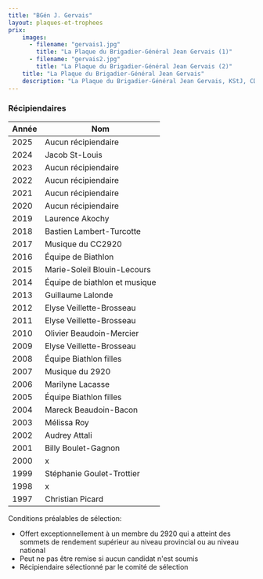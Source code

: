 ```yaml
---
title: "BGén J. Gervais"
layout: plaques-et-trophees
prix: 
    images:
      - filename: "gervais1.jpg"
        title: "La Plaque du Brigadier-Général Jean Gervais (1)"
      - filename: "gervais2.jpg"
        title: "La Plaque du Brigadier-Général Jean Gervais (2)"
    title: "La Plaque du Brigadier-Général Jean Gervais"
    description: "La Plaque du Brigadier-Général Jean Gervais, KStJ, CD est remise au cadet qui s'est le plus illustré sur la scène nationale tout en représentant le corps de cadets 2920."
---
```




### Récipiendaires

| Année | Nom |
| --- | --- |
| 2025 | Aucun récipiendaire |
| 2024 | Jacob	St-Louis |
| 2023 | Aucun récipiendaire |
| 2022 | Aucun récipiendaire |
| 2021 | Aucun récipiendaire |
| 2020 | Aucun récipiendaire |
| 2019 | Laurence Akochy |
| 2018 | Bastien Lambert-Turcotte |
| 2017 | Musique du CC2920 |
| 2016 | Équipe de Biathlon |
| 2015 | Marie-Soleil Blouin-Lecours |
| 2014 | Équipe de biathlon et musique |
| 2013 | Guillaume Lalonde |
| 2012 | Elyse Veillette-Brosseau |
| 2011 | Elyse Veillette-Brosseau |
| 2010 | Olivier Beaudoin-Mercier |
| 2009 | Elyse Veillette-Brosseau |
| 2008 | Équipe Biathlon filles |
| 2007 | Musique du 2920 |
| 2006 | Marilyne Lacasse |
| 2005 | Équipe Biathlon filles |
| 2004 | Mareck Beaudoin-Bacon |
| 2003 | Mélissa Roy |
| 2002 | Audrey Attali |
| 2001 | Billy Boulet-Gagnon |
| 2000 | x   |
| 1999 | Stéphanie Goulet-Trottier |
| 1998 | x   |
| 1997 | Christian Picard |

Conditions préalables de sélection:  
- Offert exceptionnellement à un membre du 2920 qui a atteint des sommets de rendement supérieur au niveau provincial ou au niveau national  
- Peut ne pas être remise si aucun candidat n'est soumis  
- Récipiendaire sélectionné par le comité de sélection
